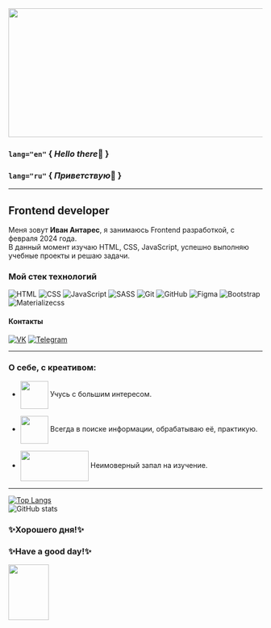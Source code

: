<img src="https://media.giphy.com/media/v1.Y2lkPTc5MGI3NjExbXd5dGVpdGI2dWFqcGQ4b3QxZ3V6ZmRtbnhoY3E2dG15NnJ6bXk3aSZlcD12MV9pbnRlcm5hbF9naWZfYnlfaWQmY3Q9Zw/VPpkvgTIJ817dfQOXI/giphy.gif" width="1050" height="255">

### `lang="en"`  { *Hello there*👋 }
### `lang="ru"`  { *Приветствую*👋 }
___
## Frontend developer

Меня зовут **Иван Антарес**, я занимаюсь Frontend разработкой, c февраля 2024 года.  
В данный момент изучаю HTML, CSS, JavaScript, успешно выполняю учебные проекты и решаю задачи.

### Мой стек технологий
![HTML](https://img.shields.io/badge/-HTML-333?style=for-the-badge&logo=html5)
![CSS](https://img.shields.io/badge/-CSS-333?style=for-the-badge&logo=css3&logoColor=blue)
![JavaScript](https://img.shields.io/badge/-JavaScript-333?style=for-the-badge&logo=javascript)
![SASS](https://img.shields.io/badge/-SASS-333?style=for-the-badge&logo=sass)
![Git](https://img.shields.io/badge/-Git-333?style=for-the-badge&logo=Git)
![GitHub](https://img.shields.io/badge/-GitHub-333?style=for-the-badge&logo=GitHub)
![Figma](https://img.shields.io/badge/-Figma-333?style=for-the-badge&logo=Figma)
![Bootstrap](https://img.shields.io/badge/-Bootstrap-333?style=for-the-badge&logo=Bootstrap)
![Materializecss](https://img.shields.io/badge/-Materializecss-333?style=for-the-badge&logo)

#### Контакты
[![VK](https://img.shields.io/badge/-VK-333?style=for-the-badge&logo=Vk&logoColor=27A0D9)](https://vk.com/enzotech)
[![Telegram](https://img.shields.io/badge/-Telegram-333?style=for-the-badge&logo=telegram&logoColor=27A0D9)](https://t.me/enzotech)
___
### О себе, с креативом:
* <img src="https://media.giphy.com/media/v1.Y2lkPTc5MGI3NjExdWFrOXJuZThnb3VramwwNTMwZWplOHB2dW9kZzFzN3VrY2U1b3g5NCZlcD12MV9pbnRlcm5hbF9naWZfYnlfaWQmY3Q9Zw/bGgsc5mWoryfgKBx1u/giphy.gif" width="55" height="55" align="center" > Учусь с большим интересом.
  
* <img src="https://media.giphy.com/media/v1.Y2lkPTc5MGI3NjExb2c4aWhtNTkxdmozMm9xOXViZ2k4Mnc5aWs1MDNsbzdqOHZwYnVpdCZlcD12MV9pbnRlcm5hbF9naWZfYnlfaWQmY3Q9Zw/26n6WywJyh39n1pBu/giphy-downsized.gif" width="55" height="55" align="center" > Всегда в поиске информации, обрабатываю её, практикую.
 
* <img src="https://media.giphy.com/media/v1.Y2lkPTc5MGI3NjExZWRsbTJxamcyam9zcXd3YW1xejdnZDdsdnlqNm1idnpvNWRzaDY4bSZlcD12MV9pbnRlcm5hbF9naWZfYnlfaWQmY3Q9Zw/3pzLJifxEvLpe/giphy-downsized.gif" width="135" height="60" align="center" > Неимоверный запал на изучение.
___
[![Top Langs](https://github-readme-stats.vercel.app/api/top-langs/?username=enz0tech&layout=compact&theme=dark)](https://github.com/anuraghazra/github-readme-stats)  
![GitHub stats](https://github-readme-stats.vercel.app/api?username=enz0tech&show_icons=true&hide=prs,issues,contribs&theme=dark)

### ✨Хорошего дня!✨
### ✨Have a good day!✨

<img src="https://media1.tenor.com/m/XCKZfD-GO48AAAAC/cat-blast-off.gif" width="80" height="110" align="center">  

<img src="https://komarev.com/ghpvc/?username=enz0tech&style=flat-square&color=blue" alt=""/>
